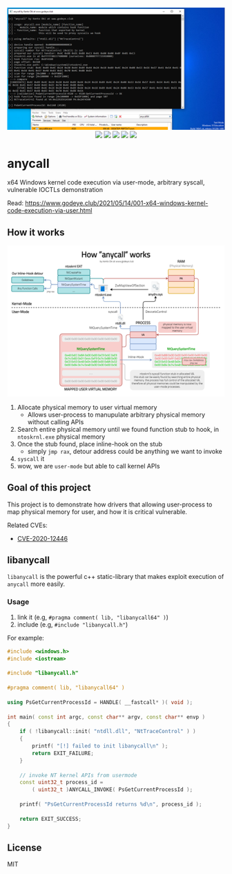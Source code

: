 <p align="center">
<img src="image.png">

<img src="https://img.shields.io/github/workflow/status/kkent030315/anycall/MSBuild?style=for-the-badge">
<img src="https://img.shields.io/github/v/release/kkent030315/anycall?style=for-the-badge">
<img src="https://img.shields.io/badge/platform-win--64-00a2ed?style=for-the-badge">
<img src="https://img.shields.io/codacy/grade/80af226b06214213bc3d2a44c9624222?style=for-the-badge">
<img src="https://img.shields.io/github/license/kkent030315/anycall?style=for-the-badge">
</p>

# anycall

x64 Windows kernel code execution via user-mode, arbitrary syscall, vulnerable IOCTLs demonstration

Read: https://www.godeye.club/2021/05/14/001-x64-windows-kernel-code-execution-via-user.html

## How it works

<p align="center">
<img src="how.png">
</p>

1. Allocate physical memory to user virtual memory
	- Allows user-process to manupulate arbitrary physical memory without calling APIs
2. Search entire physical memory until we found function stub to hook, in `ntoskrnl.exe` physical memory
3. Once the stub found, place inline-hook on the stub
	- simply `jmp rax`, detour address could be anything we want to invoke
4. `syscall` it
5. wow, we are `user-mode` but able to call kernel APIs

## Goal of this project

This project is to demonstrate how drivers that allowing user-process to map physical memory for user, and how it is critical vulnerable.

Related CVEs:

- [CVE-2020-12446](https://cve.mitre.org/cgi-bin/cvename.cgi?name=CVE-2020-12446)

## libanycall

`libanycall` is the powerful c++ static-library that makes exploit execution of ``anycall`` more easily.

### Usage

1. link it (e.g, `#pragma comment( lib, "libanycall64" )`)
2. include (e.g, `#include "libanycall.h"`)

For example:

```cpp
#include <windows.h>
#include <iostream>

#include "libanycall.h"

#pragma comment( lib, "libanycall64" )

using PsGetCurrentProcessId = HANDLE( __fastcall* )( void );

int main( const int argc, const char** argv, const char** envp )
{
    if ( !libanycall::init( "ntdll.dll", "NtTraceControl" ) )
    {
        printf( "[!] failed to init libanycall\n" );
        return EXIT_FAILURE;
    }
    
    // invoke NT kernel APIs from usermode
    const uint32_t process_id =
        ( uint32_t )ANYCALL_INVOKE( PsGetCurrentProcessId );

    printf( "PsGetCurrentProcessId returns %d\n", process_id );

    return EXIT_SUCCESS;
}
```

## License

MIT
